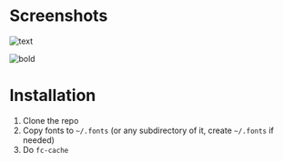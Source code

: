 Screenshots
===========
![text](http://neeee.github.com/bdf-tewi/example.png)

![bold](http://neeee.github.com/bdf-tewi/bold.png)

Installation
============
1. Clone the repo
2. Copy fonts to `~/.fonts` (or any subdirectory of it, create `~/.fonts` if needed)
3. Do `fc-cache`

